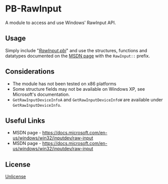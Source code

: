 # PB-RawInput
A module to access and use Windows' RawInput API.

## Usage
Simply include "*[RawInput.pbi](Includes/RawInput.pbi)*" and use the structures, functions and datatypes documented on the [MSDN page](https://docs.microsoft.com/en-us/windows/win32/inputdev/raw-input.) with the `RawInput::` prefix.

## Considerations
* The module has not been tested on x86 platforms
* Some structure fields may not be available on Windows XP, see Microsoft's documentation.
* `GetRawInputDeviceInfoA` and `GetRawInputDeviceInfoW` are available under `GetRawInputDeviceInfo`.

## Useful Links
* MSDN page - https://docs.microsoft.com/en-us/windows/win32/inputdev/raw-input
* MSDN page - https://docs.microsoft.com/en-us/windows/win32/inputdev/raw-input

## License
[Unlicense](LICENSE)
